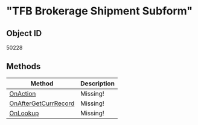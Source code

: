 # "TFB Brokerage Shipment Subform"

## Object ID
50228

## Methods
| Method | Description |
| --- | --- |
| [OnAction](OnAction.md) | Missing! | 
| [OnAfterGetCurrRecord](OnAfterGetCurrRecord.md) | Missing! | 
| [OnLookup](OnLookup.md) | Missing! | 

